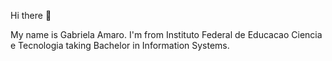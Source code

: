 Hi there 👋

My name is Gabriela Amaro. I'm from Instituto Federal de Educacao Ciencia e Tecnologia taking Bachelor in Information Systems.
